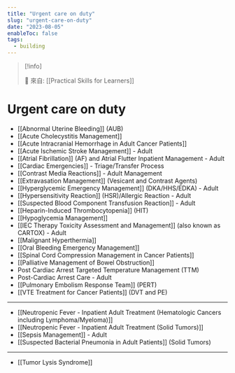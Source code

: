 ```yaml
---
title: "Urgent care on duty"
slug: "urgent-care-on-duty"
date: "2023-08-05"
enableToc: false
tags:
  - building
---
```


> [!info]
>
> 🌱 來自: [[Practical Skills for Learners]]

# Urgent care on duty

- [[Abnormal Uterine Bleeding]] (AUB)
- [[Acute Cholecystitis Management]]
- [[Acute Intracranial Hemorrhage in Adult Cancer Patients]]
- [[Acute Ischemic Stroke Management]] - Adult
- [[Atrial Fibrillation]] (AF) and Atrial Flutter Inpatient Management - Adult
- [[Cardiac Emergencies]] - Triage/Transfer Process
- [[Contrast Media Reactions]] - Adult Management
- [[Extravasation Management]] (Vesicant and Contrast Agents)
- [[Hyperglycemic Emergency Management]] (DKA/HHS/EDKA) - Adult
- [[Hypersensitivity Reaction]] (HSR)/Allergic Reaction - Adult
- [[Suspected Blood Component Transfusion Reaction]] - Adult
- [[Heparin-Induced Thrombocytopenia]] (HIT)
- [[Hypoglycemia Management]]
- [[IEC Therapy Toxicity Assessment and Management]] (also known as CARTOX) - Adult
- [[Malignant Hyperthermia]]
- [[Oral Bleeding Emergency Management]]
- [[Spinal Cord Compression Management in Cancer Patients]]
- [[Palliative Management of Bowel Obstruction]]
- Post Cardiac Arrest Targeted Temperature Management (TTM)
- Post-Cardiac Arrest Care - Adult
- [[Pulmonary Embolism Response Team]] (PERT)
- [[VTE Treatment for Cancer Patients]] (DVT and PE)
 
--- 
- [[Neutropenic Fever - Inpatient Adult Treatment (Hematologic Cancers including Lymphoma/Myeloma)]]
- [[Neutropenic Fever - Inpatient Adult Treatment (Solid Tumors)]]
- [[Sepsis Management]] - Adult
- [[Suspected Bacterial Pneumonia in Adult Patients]] (Solid Tumors)
---

- [[Tumor Lysis Syndrome]]
